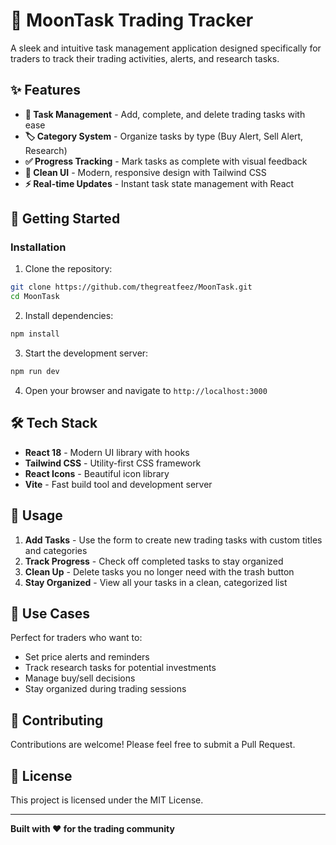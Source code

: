 # 🌙 MoonTask Trading Tracker

A sleek and intuitive task management application designed specifically for traders to track their trading activities, alerts, and research tasks.

## ✨ Features

- **📝 Task Management** - Add, complete, and delete trading tasks with ease
- **🏷️ Category System** - Organize tasks by type (Buy Alert, Sell Alert, Research)
- **✅ Progress Tracking** - Mark tasks as complete with visual feedback
- **🎨 Clean UI** - Modern, responsive design with Tailwind CSS
- **⚡ Real-time Updates** - Instant task state management with React

## 🚀 Getting Started

### Installation

1. Clone the repository:
```bash
git clone https://github.com/thegreatfeez/MoonTask.git
cd MoonTask
```

2. Install dependencies:
```bash
npm install
```

3. Start the development server:
```bash
npm run dev
```

4. Open your browser and navigate to `http://localhost:3000`

## 🛠️ Tech Stack

- **React 18** - Modern UI library with hooks
- **Tailwind CSS** - Utility-first CSS framework
- **React Icons** - Beautiful icon library
- **Vite** - Fast build tool and development server

## 📱 Usage

1. **Add Tasks** - Use the form to create new trading tasks with custom titles and categories
2. **Track Progress** - Check off completed tasks to stay organized
3. **Clean Up** - Delete tasks you no longer need with the trash button
4. **Stay Organized** - View all your tasks in a clean, categorized list

## 🎯 Use Cases

Perfect for traders who want to:
- Set price alerts and reminders
- Track research tasks for potential investments
- Manage buy/sell decisions
- Stay organized during trading sessions

## 🤝 Contributing

Contributions are welcome! Please feel free to submit a Pull Request.

## 📄 License

This project is licensed under the MIT License.

---

**Built with ❤️ for the trading community**